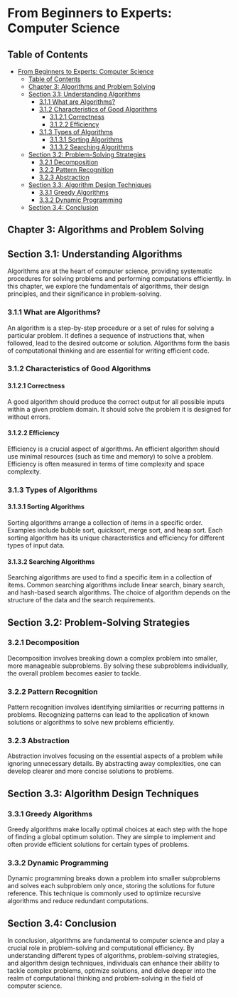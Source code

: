 # From Beginners to Experts: Computer Science
## Table of Contents
- [From Beginners to Experts: Computer Science](#from-beginners-to-experts-computer-science)
  - [Table of Contents](#table-of-content)
  - [Chapter 3: Algorithms and Problem Solving](#chapter-3-algorithms-and-problem-solving)
  - [Section 3.1: Understanding Algorithms](#section-31-understanding-algorithms)
    - [3.1.1 What are Algorithms?](#311-what-are-algorithms)
    - [3.1.2 Characteristics of Good Algorithms](#312-characteristics-of-good-algorithms)
      - [3.1.2.1 Correctness](#3121-correctness)
      - [3.1.2.2 Efficiency](#3122-efficiency)
    - [3.1.3 Types of Algorithms](#313-types-of-algorithms)
      - [3.1.3.1 Sorting Algorithms](#3131-sorting-algorithms)
      - [3.1.3.2 Searching Algorithms](#3132-searching-algorithms)
  - [Section 3.2: Problem-Solving Strategies](#section-32-problem-solving-strategies)
    - [3.2.1 Decomposition](#321-decomposition)
    - [3.2.2 Pattern Recognition](#322-pattern-recognition)
    - [3.2.3 Abstraction](#323-abstraction)
  - [Section 3.3: Algorithm Design Techniques](#section-33-algorithm-design-techniques)
    - [3.3.1 Greedy Algorithms](#331-greedy-algorithms)
    - [3.3.2 Dynamic Programming](#332-dynamic-programming)
  - [Section 3.4: Conclusion](#section-34-conclusion)

## Chapter 3: Algorithms and Problem Solving

## Section 3.1: Understanding Algorithms

Algorithms are at the heart of computer science, providing systematic procedures for solving problems and performing computations efficiently. In this chapter, we explore the fundamentals of algorithms, their design principles, and their significance in problem-solving.

### 3.1.1 What are Algorithms?

An algorithm is a step-by-step procedure or a set of rules for solving a particular problem. It defines a sequence of instructions that, when followed, lead to the desired outcome or solution. Algorithms form the basis of computational thinking and are essential for writing efficient code.

### 3.1.2 Characteristics of Good Algorithms

#### 3.1.2.1 Correctness
A good algorithm should produce the correct output for all possible inputs within a given problem domain. It should solve the problem it is designed for without errors.

#### 3.1.2.2 Efficiency
Efficiency is a crucial aspect of algorithms. An efficient algorithm should use minimal resources (such as time and memory) to solve a problem. Efficiency is often measured in terms of time complexity and space complexity.

### 3.1.3 Types of Algorithms

#### 3.1.3.1 Sorting Algorithms
Sorting algorithms arrange a collection of items in a specific order. Examples include bubble sort, quicksort, merge sort, and heap sort. Each sorting algorithm has its unique characteristics and efficiency for different types of input data.

#### 3.1.3.2 Searching Algorithms
Searching algorithms are used to find a specific item in a collection of items. Common searching algorithms include linear search, binary search, and hash-based search algorithms. The choice of algorithm depends on the structure of the data and the search requirements.

## Section 3.2: Problem-Solving Strategies

### 3.2.1 Decomposition
Decomposition involves breaking down a complex problem into smaller, more manageable subproblems. By solving these subproblems individually, the overall problem becomes easier to tackle.

### 3.2.2 Pattern Recognition
Pattern recognition involves identifying similarities or recurring patterns in problems. Recognizing patterns can lead to the application of known solutions or algorithms to solve new problems efficiently.

### 3.2.3 Abstraction
Abstraction involves focusing on the essential aspects of a problem while ignoring unnecessary details. By abstracting away complexities, one can develop clearer and more concise solutions to problems.

## Section 3.3: Algorithm Design Techniques

### 3.3.1 Greedy Algorithms
Greedy algorithms make locally optimal choices at each step with the hope of finding a global optimum solution. They are simple to implement and often provide efficient solutions for certain types of problems.

### 3.3.2 Dynamic Programming
Dynamic programming breaks down a problem into smaller subproblems and solves each subproblem only once, storing the solutions for future reference. This technique is commonly used to optimize recursive algorithms and reduce redundant computations.

## Section 3.4: Conclusion

In conclusion, algorithms are fundamental to computer science and play a crucial role in problem-solving and computational efficiency. By understanding different types of algorithms, problem-solving strategies, and algorithm design techniques, individuals can enhance their ability to tackle complex problems, optimize solutions, and delve deeper into the realm of computational thinking and problem-solving in the field of computer science.
